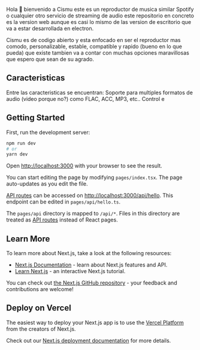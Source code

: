 Hola 👋 bienvenido a Cismu este es un reproductor de musica similar Spotify o cualquier otro servicio de streaming de audio este repositorio en concreto es la version web aunque es casi lo mismo de las version de escritorio que va a estar desarrollada en electron.

Cismu es de codigo abierto y esta enfocado en ser el reproductor mas comodo, personalizable, estable, compatible y rapido (bueno en lo que pueda) que existe tambien va a contar con muchas opciones maravillosas que espero que sean de su agrado.

## Caracteristicas

Entre las caracteristicas se encuentran:
Soporte para multiples formatos de audio (video porque no?) como FLAC, ACC, MP3, etc..
Control e

## Getting Started

First, run the development server:

```bash
npm run dev
# or
yarn dev
```

Open [http://localhost:3000](http://localhost:3000) with your browser to see the result.

You can start editing the page by modifying `pages/index.tsx`. The page auto-updates as you edit the file.

[API routes](https://nextjs.org/docs/api-routes/introduction) can be accessed on [http://localhost:3000/api/hello](http://localhost:3000/api/hello). This endpoint can be edited in `pages/api/hello.ts`.

The `pages/api` directory is mapped to `/api/*`. Files in this directory are treated as [API routes](https://nextjs.org/docs/api-routes/introduction) instead of React pages.

## Learn More

To learn more about Next.js, take a look at the following resources:

- [Next.js Documentation](https://nextjs.org/docs) - learn about Next.js features and API.
- [Learn Next.js](https://nextjs.org/learn) - an interactive Next.js tutorial.

You can check out [the Next.js GitHub repository](https://github.com/vercel/next.js/) - your feedback and contributions are welcome!

## Deploy on Vercel

The easiest way to deploy your Next.js app is to use the [Vercel Platform](https://vercel.com/new?utm_medium=default-template&filter=next.js&utm_source=create-next-app&utm_campaign=create-next-app-readme) from the creators of Next.js.

Check out our [Next.js deployment documentation](https://nextjs.org/docs/deployment) for more details.
